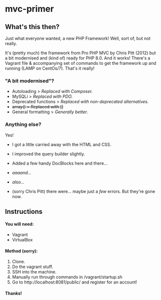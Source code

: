# mvc-primer

## What's this then?
Just what everyone wanted, a new  PHP Framework! Well, sort of, but not really. 

It's (pretty much) the framework from Pro PHP MVC by Chris Pitt (2012) but a bit modernised and (kind of) ready for PHP 8.0. And it works! There's a Vagrant file & accompanying set of commands to get the framework up and running (LAMP on CentOs/7). That's it really!

### "A bit modernised"?
* Autoloading          > _Replaced with Composer._
* MySQLi               > _Replaced with PDO._
* Deprecated functions > _Replaced with non-deprecated alternatives._
* ~~array()             > Replaced with \[\]~~
* General formatting   > _Generally better._

### Anything else? 
Yes! 

* I got a little carried away with the HTML and CSS.
* I improved the query builder slightly.
* Added a few handy DocBlocks here and there... 

* _aaaand..._

* _also..._

* (sorry Chris Pitt) there were... maybe just a _few_ errors. But they're gone now. 

## Instructions
#### You will need: 
* Vagrant 
* VirtualBox 

#### Method (sorry):
1. Clone.
2. Do the vagrant stuff.
3. SSH into the machine.
4. Manually run through commands in /vagrant/startup.sh
5. Go to http://localhost:8081/public/ and register for an account! 

#### Thanks!
